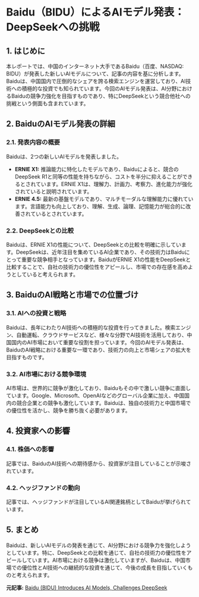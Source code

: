 # Baidu（BIDU）によるAIモデル発表：DeepSeekへの挑戦

## 1. はじめに

本レポートでは、中国のインターネット大手であるBaidu（百度、NASDAQ: BIDU）が発表した新しいAIモデルについて、記事の内容を基に分析します。Baiduは、中国国内で圧倒的なシェアを誇る検索エンジンを運営しており、AI技術への積極的な投資でも知られています。今回のAIモデル発表は、AI分野におけるBaiduの競争力強化を目指すものであり、特にDeepSeekという競合他社への挑戦という側面も含まれています。

## 2. BaiduのAIモデル発表の詳細

### 2.1. 発表内容の概要

Baiduは、2つの新しいAIモデルを発表しました。

* **ERNIE X1:** 推論能力に特化したモデルであり、Baiduによると、競合のDeepSeek R1と同等の性能を持ちながら、コストを半分に抑えることができるとされています。ERNIE X1は、理解力、計画力、考察力、進化能力が強化されていると説明されています。
* **ERNIE 4.5:** 最新の基盤モデルであり、マルチモーダルな理解能力に優れています。言語能力も向上しており、理解、生成、論理、記憶能力が総合的に改善されているとされています。

### 2.2. DeepSeekとの比較

Baiduは、ERNIE X1の性能について、DeepSeekとの比較を明確に示しています。DeepSeekは、近年注目を集めているAI企業であり、その技術力はBaiduにとって重要な競争相手となっています。BaiduがERNIE X1の性能をDeepSeekと比較することで、自社の技術力の優位性をアピールし、市場での存在感を高めようとしていると考えられます。

## 3. BaiduのAI戦略と市場での位置づけ

### 3.1. AIへの投資と戦略

Baiduは、長年にわたりAI技術への積極的な投資を行ってきました。検索エンジン、自動運転、クラウドサービスなど、様々な分野でAI技術を活用しており、中国国内のAI市場において重要な役割を担っています。今回のAIモデル発表は、BaiduのAI戦略における重要な一環であり、技術力の向上と市場シェアの拡大を目指すものです。

### 3.2. AI市場における競争環境

AI市場は、世界的に競争が激化しており、Baiduもその中で激しい競争に直面しています。Google、Microsoft、OpenAIなどのグローバル企業に加え、中国国内の競合企業との競争も激化しています。Baiduは、独自の技術力と中国市場での優位性を活かし、競争を勝ち抜く必要があります。

## 4. 投資家への影響

### 4.1. 株価への影響

記事では、BaiduのAI技術への期待感から、投資家が注目していることが示唆されています。

### 4.2. ヘッジファンドの動向

記事では、ヘッジファンドが注目しているAI関連銘柄としてBaiduが挙げられています。

## 5. まとめ

Baiduは、新しいAIモデルの発表を通じて、AI分野における競争力を強化しようとしています。特に、DeepSeekとの比較を通じて、自社の技術力の優位性をアピールしています。AI市場における競争は激化していますが、Baiduは、中国市場での優位性とAI技術への継続的な投資を通じて、今後の成長を目指していくものと考えられます。



**元記事:** [Baidu (BIDU) Introduces AI Models, Challenges DeepSeek](https://finance.yahoo.com/news/baidu-bidu-introduces-ai-models-140412294.html)